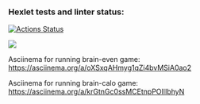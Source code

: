 ### Hexlet tests and linter status:
[![Actions Status](https://github.com/lasnick7/frontend-project-44/actions/workflows/hexlet-check.yml/badge.svg)](https://github.com/lasnick7/frontend-project-44/actions)

<a href="https://codeclimate.com/github/lasnick7/frontend-project-44/maintainability"><img src="https://api.codeclimate.com/v1/badges/ace0737499201997cf04/maintainability" /></a>

Asciinema for running brain-even game:
https://asciinema.org/a/oXSxqAHmyg1qZi4bvMSiA0ao2

Asciinema for running brain-calo game:
https://asciinema.org/a/krGtnGc0ssMCEtnpPOlIIbhyN